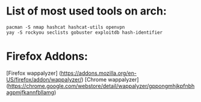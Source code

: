 # List of most used tools on arch:

```shell
pacman -S nmap hashcat hashcat-utils openvpn
yay -S rockyou seclists gobuster exploitdb hash-identifier
```


# Firefox Addons:

[Firefox wappalyzer] (https://addons.mozilla.org/en-US/firefox/addon/wappalyzer/) 
[Chrome wappalyzer] (https://chrome.google.com/webstore/detail/wappalyzer/gppongmhjkpfnbhagpmjfkannfbllamg)


